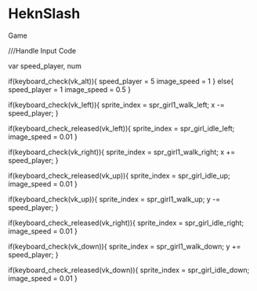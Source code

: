 # HeknSlash
Game

///Handle Input Code

var speed_player, num


if(keyboard_check(vk_alt)){
    speed_player = 5
    image_speed = 1
    }
else{
    speed_player = 1
    image_speed = 0.5
}

if(keyboard_check(vk_left)){
    sprite_index = spr_girl1_walk_left;
    x -= speed_player;
}

if(keyboard_check_released(vk_left)){
    sprite_index = spr_girl_idle_left;
    image_speed = 0.01
}

if(keyboard_check(vk_right)){
    sprite_index = spr_girl1_walk_right;
    x += speed_player;
}

if(keyboard_check_released(vk_up)){
    sprite_index = spr_girl_idle_up;
    image_speed = 0.01
}

if(keyboard_check(vk_up)){
    sprite_index = spr_girl1_walk_up;
    y -= speed_player;
}

if(keyboard_check_released(vk_right)){
    sprite_index = spr_girl_idle_right;
    image_speed = 0.01
}

if(keyboard_check(vk_down)){
    sprite_index = spr_girl1_walk_down;
    y += speed_player;
}

if(keyboard_check_released(vk_down)){
    sprite_index = spr_girl_idle_down;
    image_speed = 0.01
}
